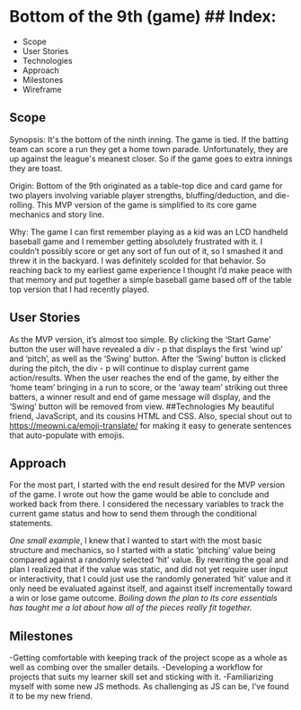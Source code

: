 
# Bottom of the 9th (game) ## Index:

- Scope
- User Stories
- Technologies
- Approach
- Milestones
- Wireframe



## Scope

Synopsis:
It's the bottom of the ninth inning. The game is tied. If the batting team can score a run they get a home town parade. Unfortunately, they are up against the league's meanest closer. So if the game goes to extra innings they are toast.

Origin:
Bottom of the 9th originated as a table-top dice and card game for two players involving variable player strengths, bluffing/deduction, and die-rolling. This MVP version of the game is simplified to its core game mechanics and story line.

Why:
The game I can first remember playing as a kid was an LCD handheld baseball game and I remember getting absolutely frustrated with it. I couldn’t possibly score or get any sort of fun out of it, so I smashed it and threw it in the backyard. I was definitely scolded for that behavior. So reaching back to my earliest game experience I thought I’d make peace with that memory and put together a simple baseball game based off of the table top version that I had recently played.



## User Stories

As the MVP version, it’s almost too simple. By clicking the ‘Start Game’ button the user will have revealed a div - p that displays the first ‘wind up’ and ‘pitch’, as well as the ‘Swing’ button. After the ‘Swing’ button is clicked during the pitch, the div - p will continue to display current game action/results. When the user reaches the end of the game, by either the ‘home team’ bringing in a run to score, or the ‘away team’ striking out three batters, a winner result and end of game message will display, and the ‘Swing’ button will be removed from view.
##Technologies
My beautiful friend, JavaScript, and its cousins HTML and CSS.
Also, special shout out to https://meowni.ca/emoji-translate/ for making it easy to generate sentences that auto-populate with emojis.



## Approach

For the most part, I started with the end result desired for the MVP version of the game. I wrote out how the game would be able to conclude and worked back from there. I considered the necessary variables to track the current game status and how to send them through the conditional statements. 

*One small example*, I knew that I wanted to start with the most basic structure and mechanics, so I started with a static ‘pitching’ value being compared against a randomly selected ‘hit’ value. By rewriting the goal and plan I realized that if the value was static, and did not yet require user input or interactivity, that I could just use the randomly generated ‘hit’ value and it only need be evaluated against itself, and against itself incrementally toward a win or lose game outcome. *Boiling down the plan to its core essentials has taught me a lot about how all of the pieces really fit together.*



## Milestones

-Getting comfortable with keeping track of the project scope as a whole as well as combing over the smaller details.
-Developing a workflow for projects that suits my learner skill set and sticking with it. 
-Familiarizing myself with some new JS methods. As challenging as JS can be, I’ve found it to be my new friend.